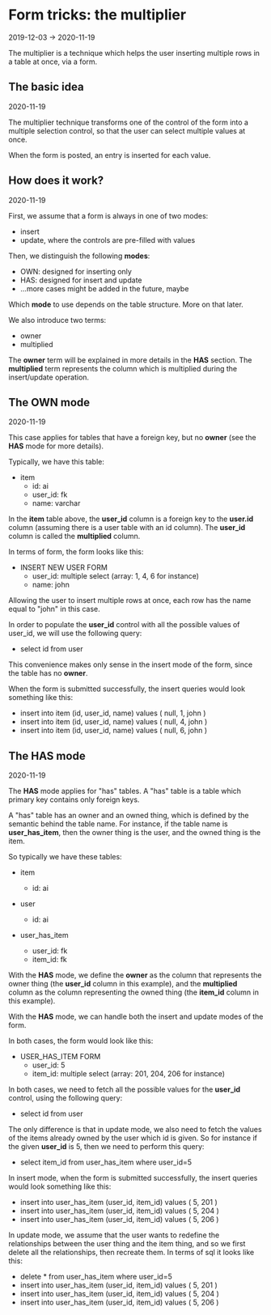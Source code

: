 Form tricks: the multiplier 
=============
2019-12-03 -> 2020-11-19



The multiplier is a technique which helps the user inserting multiple rows in a table at once, via a form.



The basic idea
----------------
2020-11-19

The multiplier technique transforms one of the control of the form into a multiple selection control, so that the user can select
multiple values at once.

When the form is posted, an entry is inserted for each value.





How does it work?
------------
2020-11-19



First, we assume that a form is always in one of two modes:

- insert
- update, where the controls are pre-filled with values


Then, we distinguish the following **modes**:

- OWN: designed for inserting only 
- HAS: designed for insert and update
- ...more cases might be added in the future, maybe


Which **mode** to use depends on the table structure.
More on that later.


We also introduce two terms:

- owner 
- multiplied 


The **owner** term will be explained in more details in the **HAS** section.
The **multiplied** term represents the column which is multiplied during the insert/update operation.




The OWN mode
------------
2020-11-19


This case applies for tables that have a foreign key, but no **owner** (see the **HAS** mode for more details).

Typically, we have this table:

- item
    - id: ai
    - user_id: fk
    - name: varchar
    
    
    

In the **item** table above, the **user_id** column is a foreign key to the **user.id** column (assuming there is a user table with an id column).
The **user_id** column is called the **multiplied** column.


In terms of form, the form looks like this:

- INSERT NEW USER FORM
    - user_id: multiple select (array: 1, 4, 6 for instance)
    - name: john
    
    
Allowing the user to insert multiple rows at once, each row has the name equal to "john" in this case.

In order to populate the **user_id** control with all the possible values of user_id, we will use the following query:

- select id from user 


This convenience makes only sense in the insert mode of the form, since the table has no **owner**.

When the form is submitted successfully, the insert queries would look something like this:

- insert into item (id, user_id, name) values ( null, 1, john ) 
- insert into item (id, user_id, name) values ( null, 4, john ) 
- insert into item (id, user_id, name) values ( null, 6, john ) 




The HAS mode
--------------
2020-11-19


The **HAS** mode applies for "has" tables.
A "has" table is a table which primary key contains only foreign keys.

A "has" table has an owner and an owned thing, which is defined by the semantic behind the table name.
For instance, if the table name is **user_has_item**, then the owner thing is the user, and the owned thing is the item.


So typically we have these tables:


- item
    - id: ai

- user
    - id: ai

- user_has_item
    - user_id: fk
    - item_id: fk
    
    
With the **HAS** mode, we define the **owner** as the column that represents the owner thing (the **user_id** column in this example),
and the **multiplied** column as the column representing the owned thing (the **item_id** column in this example).


With the **HAS** mode, we can handle both the insert and update modes of the form.

In both cases, the form would look like this:
    
- USER_HAS_ITEM FORM
    - user_id: 5
    - item_id: multiple select (array: 201, 204, 206 for instance)
    
In both cases, we need to fetch all the possible values for the **user_id** control, using the following query:

- select id from user
  
The only difference is that in update mode, we also need to fetch the values of the items already owned by the user which id is given.
So for instance if the given **user_id** is 5, then we need to perform this query:

- select item_id from user_has_item where user_id=5


In insert mode, when the form is submitted successfully, the insert queries would look something like this:

- insert into user_has_item (user_id, item_id) values ( 5, 201 ) 
- insert into user_has_item (user_id, item_id) values ( 5, 204 ) 
- insert into user_has_item (user_id, item_id) values ( 5, 206 )


In update mode, we assume that the user wants to redefine the relationships between the user thing and the item thing, and
so we first delete all the relationships, then recreate them.
In terms of sql it looks like this:

- delete * from user_has_item where user_id=5 
- insert into user_has_item (user_id, item_id) values ( 5, 201 ) 
- insert into user_has_item (user_id, item_id) values ( 5, 204 ) 
- insert into user_has_item (user_id, item_id) values ( 5, 206 )
    









